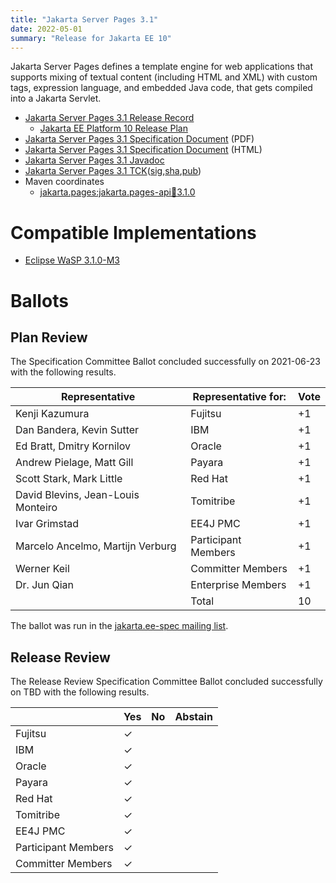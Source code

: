 ```yaml
---
title: "Jakarta Server Pages 3.1"
date: 2022-05-01
summary: "Release for Jakarta EE 10"
---
```

Jakarta Server Pages defines a template engine for web applications that supports mixing of textual content
(including HTML and XML) with custom tags, expression language, and embedded Java code, that gets compiled
into a Jakarta Servlet.

* [Jakarta Server Pages 3.1 Release Record](https://projects.eclipse.org/projects/ee4j.jsp/releases/3.1.0)
  * [Jakarta EE Platform 10 Release Plan](https://eclipse-ee4j.github.io/jakartaee-platform/jakartaee10/JakartaEE10ReleasePlan)
* [Jakarta Server Pages 3.1 Specification Document](./jakarta-server-pages-spec-3.1.pdf) (PDF)
* [Jakarta Server Pages 3.1 Specification Document](./jakarta-server-pages-spec-3.1.html) (HTML)
* [Jakarta Server Pages 3.1 Javadoc](./apidocs)
* [Jakarta Server Pages 3.1 TCK](https://download.eclipse.org/jakartaee/pages/3.1/jakarta-pages-tck-3.1.0.zip)([sig](https://download.eclipse.org/jakartaee/pages/3.1/jakarta-pages-tck-3.1.0.zip.sig),[sha](https://download.eclipse.org/jakartaee/pages/3.1/jakarta-pages-tck-3.1.0.zip.sha256),[pub](https://jakarta.ee/specifications/jakartaee-spec-committee.pub))
* Maven coordinates
  * [jakarta.pages:jakarta.pages-api:jar:3.1.0](https://search.maven.org/artifact/jakarta.servlet.jsp/jakarta.servlet.jsp-api/3.1.0/jar)

# Compatible Implementations

* [Eclipse WaSP 3.1.0-M3](https://github.com/eclipse-ee4j/wasp)

# Ballots

## Plan Review

The Specification Committee Ballot concluded successfully on 2021-06-23 with the following results.

| Representative                                 | Representative for: | Vote |
|------------------------------------------------|---------------------|------|
| Kenji Kazumura                                 | Fujitsu             |  +1  |
| Dan Bandera, Kevin Sutter                      | IBM                 |  +1  |
| Ed Bratt, Dmitry Kornilov                      | Oracle              |  +1  |
| Andrew Pielage, Matt Gill                      | Payara              |  +1  |
| Scott Stark, Mark Little                       | Red Hat             |  +1  |
| David Blevins, Jean-Louis Monteiro             | Tomitribe           |  +1  |
| Ivar Grimstad                                  | EE4J PMC            |  +1  |
| Marcelo Ancelmo, Martijn Verburg               | Participant Members |  +1  |
| Werner Keil                                    | Committer Members   |  +1  |
| Dr. Jun Qian                                   | Enterprise Members  |  +1  |
|                                                | Total               |  10  |

The ballot was run in the [jakarta.ee-spec mailing list](https://www.eclipse.org/lists/jakarta.ee-spec/msg01876.html).

## Release Review

The Release Review Specification Committee Ballot concluded successfully on TBD with the following results.

|                       |  Yes    | No      | Abstain  |
|-----------------------|---------|---------|----------|
|Fujitsu                | &check; |         |          |
|IBM                    | &check; |         |          |
|Oracle                 | &check; |         |          |
|Payara                 | &check; |         |          |
|Red Hat                | &check; |         |          |
|Tomitribe              | &check; |         |          |
|EE4J PMC               | &check; |         |          |
|Participant Members    | &check; |         |          |
|Committer Members      | &check; |         |          |
